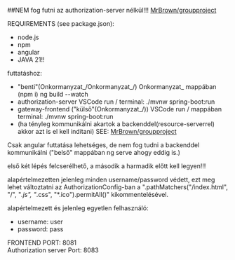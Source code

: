 ##NEM fog futni az authorization-server nélkül!!! [MrBrown/groupproject](https://github.com/MrBrown16/Groupproject-backend)<br>

REQUIREMENTS (see package.json): 
- node.js
- npm
- angular
- JAVA 21!!


futtatáshoz: 
- "benti"(Onkormanyzat_/Onkormanyzat_/) Onkormanyzat_ mappában (npm i) ng build --watch<br>
- authorization-server VSCode run / terminal: ./mvnw spring-boot:run
- gateway-frontend ("külső"(Onkormanyzat_/)) VSCode run / mappában terminal: ./mvnw spring-boot:run
- (ha tényleg kommunikálni akartok a backenddel(resource-serverrel) akkor azt is el kell indítani) SEE: [MrBrown/groupproject](https://github.com/MrBrown16/Groupproject-backend)

Csak angular futtatása lehetséges, de nem fog tudni a backenddel kommunikálni ("belső" mappában ng serve ahogy eddig is.)


első két lépés felcserélhető, a második a harmadik előtt kell legyen!!!<br>


alapértelmezetten jelenleg minden username/password védett, ezt meg lehet változtatni az AuthorizationConfig-ban a ".pathMatchers("/index.html", "/", "*.js", "*.css", "*.ico").permitAll()" kikommentelésével.


alapértelmezett és jelenleg egyetlen felhasználó:
- username: user
- password: pass


FRONTEND PORT: 8081<br>
Authorization server Port: 8083<br>


